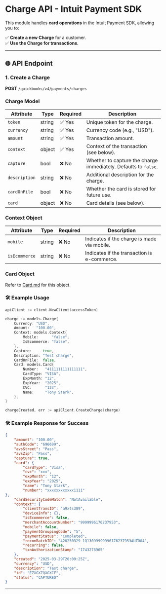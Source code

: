 # Charge API - Intuit Payment SDK

This module handles **card operations** in the Intuit Payment SDK, allowing you to:

✅ **Create a new Charge** for a customer.  
✅ **Use the Charge for transactions.**

---

## 🌐 API Endpoint

### **1. Create a Charge**

**POST** `/quickbooks/v4/payments/charges`

### Charge Model

| Attribute     | Type   | Required | Description                                                     |
| ------------- | ------ | -------- | --------------------------------------------------------------- |
| `token`       | string | ✅ Yes   | Unique token for the charge.                                    |
| `currency`    | string | ✅ Yes   | Currency code (e.g., "USD").                                    |
| `amount`      | string | ✅ Yes   | Transaction amount.                                             |
| `context`     | object | ✅ Yes   | Context of the transaction (see below).                         |
| `capture`     | bool   | ❌ No    | Whether to capture the charge immediately. Defaults to `false`. |
| `description` | string | ❌ No    | Additional description for the charge.                          |
| `cardOnFile`  | bool   | ❌ No    | Whether the card is stored for future use.                      |
| `card`        | object | ❌ No    | Card details (see below).                                       |

### Context Object

| Attribute     | Type   | Required | Description                                 |
| ------------- | ------ | -------- | ------------------------------------------- |
| `mobile`      | string | ❌ No    | Indicates if the charge is made via mobile. |
| `isEcommerce` | string | ❌ No    | Indicates if the transaction is e-commerce. |

### Card Object

Refer to [Card.md](Card.md) for this object.

### 🛠 Example Usage

```go
apiClient := client.NewClient(accessToken)

charge := models.Charge{
	Currency: "USD",
	Amount:   "100.00",
	Context: models.Context{
		Mobile:      "false",
		IsEcommerce: "false",
	},
	Capture:     true,
	Description: "Test charge",
	CardOnFile:  false,
	Card: models.Card{
		Number:   "4111111111111111",
		CardType: "VISA",
		ExpMonth: "12",
		ExpYear:  "2025",
		CVC:      "123",
		Name:     "Tony Stark",
	},
}

chargeCreated, err := apiClient.CreateCharge(charge)
```

### 🛠 Example Response for Success

```json
{
    "amount": "100.00",
    "authCode": "696699",
    "avsStreet": "Pass",
    "avsZip": "Pass",
    "capture": true,
    "card": {
        "cardType": "Visa",
        "cvc": "xxx",
        "expMonth": "12",
        "expYear": "2025",
        "name": "Tony Stark",
        "number": "xxxxxxxxxxxx1111"
},
    "cardSecurityCodeMatch": "NotAvailable",
    "context": {
        "clientTransID": "a9xts389",
        "deviceInfo": {},
        "isEcommerce": false,
        "merchantAccountNumber": "9999996176237953",
        "mobile": false,
        "paymentGroupingCode": "5",
        "paymentStatus": "Completed",
        "reconBatchID": "420250329 1Q13099999996176237953AUTO04",
        "recurring": false,
        "txnAuthorizationStamp": "1743278965"
    },
    "created": "2025-03-29T20:09:25Z",
    "currency": "USD",
    "description": "Test charge",
    "id": "EZXGXZQXGXCF",
    "status": "CAPTURED"
}
```

---
